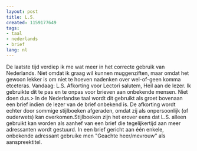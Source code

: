 ```yaml
---
layout: post
title: L.S.
created: 1159177649
tags:
- taal
- nederlands
- brief
lang: nl
---
```

De laatste tijd verdiep ik me wat meer in het correcte gebruik van Nederlands. Niet omdat ik graag wil kunnen muggenziften, maar omdat het gewoon lekker is om niet te hoeven nadenken over wel-of-geen komma etceteras. Vandaag: L.S. Afkorting voor Lectori salutem, Heil aan de lezer. Ik gebruikte dit te pas en te onpas voor brieven aan onbekende mensen. Niet doen dus.> In de Nederlandse taal wordt dit gebruikt als groet bovenaan een brief indien de lezer van de brief onbekend is. De afkorting wordt echter door sommige stijlboeken afgeraden, omdat zij als onpersoonlijk (of ouderwets) kan overkomen.Stijlboeken zijn het erover eens dat L.S. alleen gebruikt kan worden als aanhef van een brief die tegelijkertijd aan meer adressanten wordt gestuurd. In een brief gericht aan één enkele, onbekende adressant gebruike men "Geachte heer/mevrouw" als aanspreektitel.
